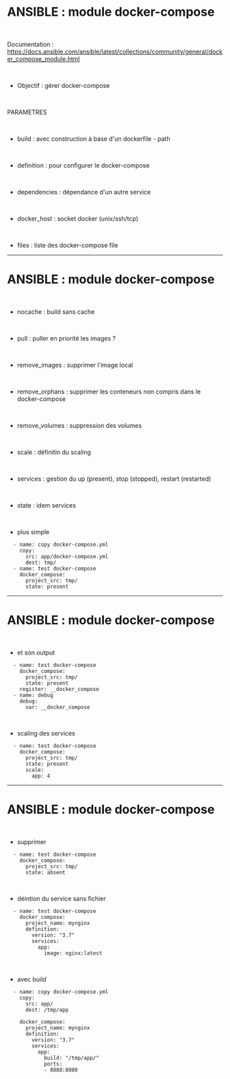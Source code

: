 

# ANSIBLE : module docker-compose

<br>

Documentation : https://docs.ansible.com/ansible/latest/collections/community/general/docker_compose_module.html


<br>

* Objectif : gérer docker-compose

<br>

PARAMETRES

<br>

* build : avec construction à base d'un dockerfile - path

<br>

* definition : pour configurer le docker-compose

<br>

* dependencies : dépendance d'un autre service

<br>

* docker_host : socket docker (unix/ssh/tcp)

<br>

* files : liste des docker-compose file

-------------------------------------------------------------------------------------


# ANSIBLE : module docker-compose


<br>

* nocache : build sans cache

<br>

* pull : puller en priorité les images ?

<br>

* remove_images : supprimer l'image local

<br>

* remove_orphans : supprimer les conteneurs non compris dans le docker-compose

<br>

* remove_volumes : suppression des volumes

<br>

* scale : définitin du scaling

<br>

* services : gestion du up (present), stop (stopped), restart (restarted)

<br>

* state : idem services

<br>

* plus simple

```
  - name: copy docker-compose.yml
    copy:
      src: app/docker-compose.yml
      dest: tmp/
  - name: test docker-compose
    docker_compose:
      project_src: tmp/
      state: present
```

-------------------------------------------------------------------------------------


# ANSIBLE : module docker-compose


<br>

* et son output

```
  - name: test docker-compose
    docker_compose:
      project_src: tmp/
      state: present
    register: __docker_compose
  - name: debug
    debug:
      var: __docker_compose
```

<br>

* scaling des services

```
  - name: test docker-compose
    docker_compose:
      project_src: tmp/
      state: present
      scale:
        app: 4
```

-------------------------------------------------------------------------------------


# ANSIBLE : module docker-compose

<br>

* supprimer

```
  - name: test docker-compose
    docker_compose:
      project_src: tmp/
      state: absent
```

<br>

* déintion du service sans fichier

```
  - name: test docker-compose
    docker_compose:
      project_name: mynginx
      definition:
        version: "3.7"
        services:
          app:
            image: nginx:latest
```

<br>

* avec build

```
  - name: copy docker-compose.yml
    copy:
      src: app/
      dest: /tmp/app

    docker_compose:
      project_name: mynginx
      definition:
        version: "3.7"
        services:
          app:
            build: "/tmp/app/"
            ports:
            - 8888:8080
```


